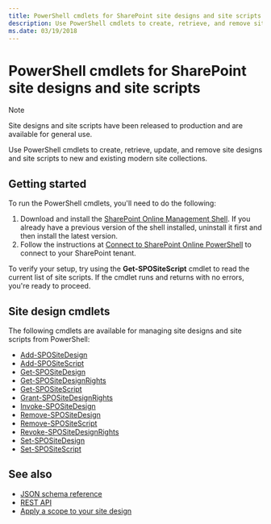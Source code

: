 ```yaml
---
title: PowerShell cmdlets for SharePoint site designs and site scripts
description: Use PowerShell cmdlets to create, retrieve, and remove site designs and site scripts.
ms.date: 03/19/2018
---
```


# PowerShell cmdlets for SharePoint site designs and site scripts

> [!NOTE]
> Site designs and site scripts have been released to production and are available for general use. 

Use PowerShell cmdlets to create, retrieve, update, and remove site designs and site scripts to new and existing modern site collections.

## Getting started

To run the PowerShell cmdlets, you'll need to do the following:

1. Download and install the [SharePoint Online Management Shell](https://www.microsoft.com/en-us/download/details.aspx?id=35588). If you already have a previous version of the shell installed, uninstall it first and then install the latest version.
2. Follow the instructions at [Connect to SharePoint Online PowerShell](https://technet.microsoft.com/en-us/library/fp161372.aspx) to connect to your SharePoint tenant.

To verify your setup, try using the **Get-SPOSiteScript** cmdlet to read the current list of site scripts. If the cmdlet runs and returns with no errors, you're ready to proceed.

## Site design cmdlets

The following cmdlets are available for managing site designs and site scripts from PowerShell:

- [Add-SPOSiteDesign](https://docs.microsoft.com/en-us/powershell/module/sharepoint-online/Add-SPOSiteDesign?view=sharepoint-ps)
- [Add-SPOSiteScript](https://docs.microsoft.com/en-us/powershell/module/sharepoint-online/Add-SPOSiteScript?view=sharepoint-ps)
- [Get-SPOSiteDesign](https://docs.microsoft.com/en-us/powershell/module/sharepoint-online/Get-SPOSiteDesign?view=sharepoint-ps)
- [Get-SPOSiteDesignRights](https://docs.microsoft.com/en-us/powershell/module/sharepoint-online/Get-SPOSiteDesignRights?view=sharepoint-ps)
- [Get-SPOSiteScript](https://docs.microsoft.com/en-us/powershell/module/sharepoint-online/Get-SPOSiteScript?view=sharepoint-ps)
- [Grant-SPOSiteDesignRights](https://docs.microsoft.com/en-us/powershell/module/sharepoint-online/Grant-SPOSiteDesignRights?view=sharepoint-ps)
- [Invoke-SPOSiteDesign](https://docs.microsoft.com/en-us/powershell/module/sharepoint-online/Invoke-SPOSiteDesign?view=sharepoint-ps)
- [Remove-SPOSiteDesign](https://docs.microsoft.com/en-us/powershell/module/sharepoint-online/Remove-SPOSiteDesign?view=sharepoint-ps)
- [Remove-SPOSiteScript](https://docs.microsoft.com/en-us/powershell/module/sharepoint-online/Remove-SPOSiteScript?view=sharepoint-ps)
- [Revoke-SPOSiteDesignRights](https://docs.microsoft.com/en-us/powershell/module/sharepoint-online/Revoke-SPOSiteDesignRights?view=sharepoint-ps)
- [Set-SPOSiteDesign](https://docs.microsoft.com/en-us/powershell/module/sharepoint-online/Set-SPOSiteDesign?view=sharepoint-ps)
- [Set-SPOSiteScript](https://docs.microsoft.com/en-us/powershell/module/sharepoint-online/Set-SPOSiteScript?view=sharepoint-ps)



## See also

- [JSON schema reference](site-design-json-schema.md)
- [REST API](site-design-rest-api.md)
- [Apply a scope to your site design](site-design-scoping.md)
